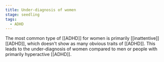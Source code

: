 ```yaml
---
title: Under-diagnosis of women
stage: seedling
tags:
  - ADHD
---
```


The most common type of [[ADHD]] for women is primarily [[inattentive]] [[ADHD]], which doesn't show as many obvious traits of [[ADHD]]. This leads to the under-diagnosis of women compared to men or people with primarily hyperactive [[ADHD]].
